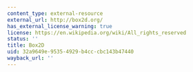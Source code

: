 ```yaml
---
content_type: external-resource
external_url: http://box2d.org/
has_external_license_warning: true
license: https://en.wikipedia.org/wiki/All_rights_reserved
status: ''
title: Box2D
uid: 32a9649e-9535-4929-b4cc-cbc143b47440
wayback_url: ''
---
```

